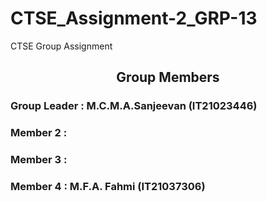 # CTSE_Assignment-2_GRP-13

CTSE Group Assignment

<h2 align="center" id="title">Group Members</h2>

<h3 align="left">Group Leader  : M.C.M.A.Sanjeevan (IT21023446)</h3>
<h3 align="left">Member 2  :   </h3>
<h3 align="left">Member 3  :   </h3>
<h3 align="left">Member 4  : M.F.A. Fahmi (IT21037306)</h3>
